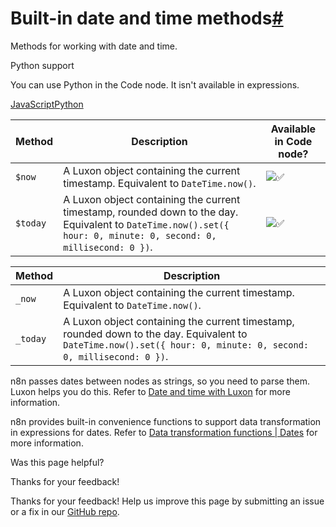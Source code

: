 [ ](https://github.com/n8n-io/n8n-docs/edit/main/docs/code/builtin/date-time.md "Edit this page")

# Built-in date and time methods[#](#built-in-date-and-time-methods "Permanent link")

Methods for working with date and time. 

Python support

You can use Python in the Code node. It isn't available in expressions.

[JavaScript](#__tabbed_1_1)[Python](#__tabbed_1_2)

Method | Description | Available in Code node?  
---|---|---  
`$now` | A Luxon object containing the current timestamp. Equivalent to `DateTime.now()`. | ![✅](https://cdn.jsdelivr.net/gh/jdecked/twemoji@15.1.0/assets/svg/2705.svg)  
`$today` | A Luxon object containing the current timestamp, rounded down to the day. Equivalent to `DateTime.now().set({ hour: 0, minute: 0, second: 0, millisecond: 0 })`. | ![✅](https://cdn.jsdelivr.net/gh/jdecked/twemoji@15.1.0/assets/svg/2705.svg)  
  
Method | Description  
---|---  
`_now` | A Luxon object containing the current timestamp. Equivalent to `DateTime.now()`.  
`_today` | A Luxon object containing the current timestamp, rounded down to the day. Equivalent to `DateTime.now().set({ hour: 0, minute: 0, second: 0, millisecond: 0 })`.  
  
n8n passes dates between nodes as strings, so you need to parse them. Luxon helps you do this. Refer to [Date and time with Luxon](../../cookbook/luxon/) for more information.

n8n provides built-in convenience functions to support data transformation in expressions for dates. Refer to [Data transformation functions | Dates](../data-transformation-functions/dates/) for more information.

Was this page helpful? 

Thanks for your feedback! 

Thanks for your feedback! Help us improve this page by submitting an issue or a fix in our [GitHub repo](https://github.com/n8n-io/n8n-docs). 
